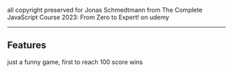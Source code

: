 all copyright preserved for Jonas Schmedtmann from The Complete JavaScript Course 2023: From Zero to Expert! on udemy
<hr>

## Features
just a funny game, first to reach 100 score wins

